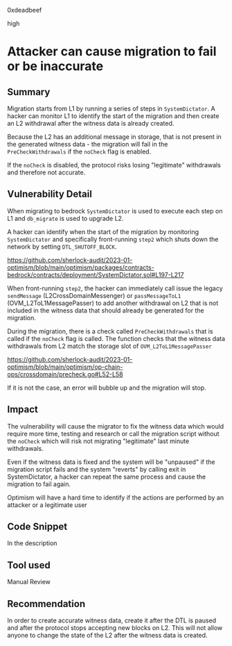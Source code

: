 0xdeadbeef

high

# Attacker can cause migration to fail or be inaccurate

## Summary

Migration starts from L1 by running a series of steps in `SystemDictator`. 
A hacker can monitor L1 to identify the start of the migration and then create an L2 withdrawal after the witness data is already created.

Because the L2 has an additional message in storage, that is not present in the generated witness data - the migration will fail in the `PreCheckWithdrawals` if the `noCheck` flag is enabled.

If the `noCheck` is disabled, the protocol risks losing "legitimate" withdrawals and therefore not accurate.

## Vulnerability Detail

When migrating to bedrock `SystemDictator` is used to execute each step on L1 and `db_migrate` is used to upgrade L2.

A hacker can identify when the start of the migration by monitoring `SystemDictator` and specifically front-running `step2` which shuts down the network by setting `DTL_SHUTOFF_BLOCK`.

https://github.com/sherlock-audit/2023-01-optimism/blob/main/optimism/packages/contracts-bedrock/contracts/deployment/SystemDictator.sol#L197-L217

When front-running `step2`, the hacker can immediately call issue the legacy `sendMessage` (L2CrossDomainMessenger) or `passMessageToL1` (OVM_L2ToL1MessagePasser) to add another withdrawal on L2 that is not included in the witness data that should already be generated for the migration.

During the migration, there is a check called `PreCheckWithdrawals` that is called if the `noCheck` flag is called. The function checks that the witness data withdrawals from L2 match the storage slot of `OVM_L2ToL1MessagePasser` 

https://github.com/sherlock-audit/2023-01-optimism/blob/main/optimism/op-chain-ops/crossdomain/precheck.go#L52-L58

If it is not the case, an error will bubble up and the migration will stop. 

## Impact

The vulnerability will cause the migrator to fix the witness data which would require more time, testing and research or call the migration script without the `noCheck` which will risk not migrating "legitimate" last minute withdrawals.

Even if the witness data is fixed and the system will be "unpaused" if the migration script fails and the system "reverts" by calling exit in SystemDictator, a hacker can repeat the same process and cause the migration to fail again.

Optimism will have a hard time to identify if the actions are performed by an attacker or a legitimate user

## Code Snippet

In the description

## Tool used

Manual Review

## Recommendation

In order to create accurate witness data, create it after the DTL is paused and after the protocol stops accepting new blocks on L2. This will not allow anyone to change the state of the L2 after the witness data is created. 

